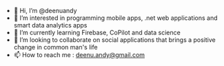 - 👋 Hi, I’m @deenuandy
- 👀 I’m interested in programming mobile apps, .net web applications and smart data analytics apps
- 🌱 I’m currently learning Firebase, CoPilot and data science
- 💞️ I’m looking to collaborate on social applications that brings a positive change in common man's life
- 📫 How to reach me : deenu.andy@gmail.com

<!---
deenuandy/deenuandy is a ✨ special ✨ repository because its `README.md` (this file) appears on your GitHub profile.
You can click the Preview link to take a look at your changes.
--->
